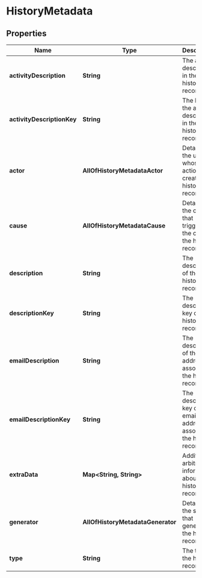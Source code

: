 # HistoryMetadata

## Properties
Name | Type | Description | Notes
------------ | ------------- | ------------- | -------------
**activityDescription** | **String** | The activity described in the history record. |  [optional]
**activityDescriptionKey** | **String** | The key of the activity described in the history record. |  [optional]
**actor** | **AllOfHistoryMetadataActor** | Details of the user whose action created the history record. |  [optional]
**cause** | **AllOfHistoryMetadataCause** | Details of the cause that triggered the creation the history record. |  [optional]
**description** | **String** | The description of the history record. |  [optional]
**descriptionKey** | **String** | The description key of the history record. |  [optional]
**emailDescription** | **String** | The description of the email address associated the history record. |  [optional]
**emailDescriptionKey** | **String** | The description key of the email address associated the history record. |  [optional]
**extraData** | **Map&lt;String, String&gt;** | Additional arbitrary information about the history record. |  [optional]
**generator** | **AllOfHistoryMetadataGenerator** | Details of the system that generated the history record. |  [optional]
**type** | **String** | The type of the history record. |  [optional]
